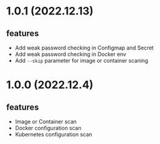 # 1.0.1 (2022.12.13)
## features
- Add weak password checking in Configmap and Secret
- Add weak password checking in Docker env
- Add `--skip` parameter for image or container scaning

# 1.0.0 (2022.12.4)
## features
- Image or Container scan
- Docker configuration scan
- Kubernetes configuration scan
